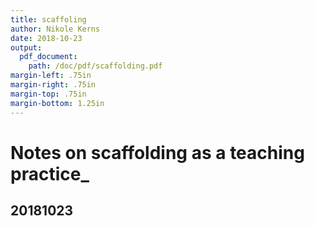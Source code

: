 ```yaml
---
title: scaffoling
author: Nikole Kerns
date: 2018-10-23
output:
  pdf_document:
    path: /doc/pdf/scaffolding.pdf
margin-left: .75in
margin-right: .75in
margin-top: .75in
margin-bottom: 1.25in
---
```


# Notes on scaffolding as a teaching practice_

## 20181023
